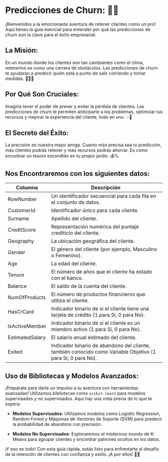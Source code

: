 # Predicciones de Churn: 🚀🎉

¡Bienvenidos a la emocionante aventura de retener clientes como un pro! Aquí tienes la guía esencial para entender por qué las predicciones de churn son la clave para el éxito empresarial:

## La Misión:

En un mundo donde los clientes son tan cambiantes como el clima, retenerlos es como una carrera de obstáculos. Las predicciones de churn te ayudaran a predecir quién está a punto de salir corriendo y tomar medidas. 🏃‍♂️🔮

## Por Qué Son Cruciales:

Imagina tener el poder de prever y evitar la pérdida de clientes. Las predicciones de churn te permiten anticiparte a los problemas, optimizar tus recursos y mejorar la experiencia del cliente, todo en uno. 💡💼

## El Secreto del Éxito:

La precisión es nuestra mejor amiga. Cuanto más precisa sea tu predicción, más clientes podrás retener y más recursos podrás ahorrar. Es como encontrar un tesoro escondido en tu propio jardín. 💰🔍

## Nos Encontraremos con los siguientes datos:

| Columna         | Descripción                                                                                      |
|-----------------|--------------------------------------------------------------------------------------------------|
| RowNumber       | Un identificador secuencial para cada fila en el conjunto de datos.                              |
| CustomerId      | Identificador único para cada cliente.                                                           |
| Surname         | Apellido del cliente.                                                                            |
| CreditScore     | Representación numérica del puntaje crediticio del cliente.                                      |
| Geography       | La ubicación geográfica del cliente.                                                             |
| Gender          | El género del cliente (por ejemplo, Masculino o Femenino).                                       |
| Age             | La edad del cliente.                                                                             |
| Tenure          | El número de años que el cliente ha estado con el banco.                                          |
| Balance         | El saldo de la cuenta del cliente.                                                               |
| NumOfProducts   | El número de productos financieros que utiliza el cliente.                                        |
| HasCrCard       | Indicador binario de si el cliente tiene una tarjeta de crédito (1 para Sí, 0 para No).           |
| IsActiveMember  | Indicador binario de si el cliente es un miembro activo (1 para Sí, 0 para No).                    |
| EstimatedSalary | El salario anual estimado del cliente.                                                           |
| Exited          | Indicador binario de abandono del cliente, también conocido como Variable Objetivo (1 para Sí, 0 para No). |


## Uso de Bibliotecas y Modelos Avanzados:

¡Prepárate para darle un impulso a tu aventura con herramientas avanzadas! Utilizamos bibliotecas como `scikit-learn` para modelos supervisados y no supervisados. Aquí hay una vista previa de lo que te espera:

- **Modelos Supervisados:** Utilizamos modelos como Logistic Regression, Random Forest y Máquinas de Vectores de Soporte (SVM) para predecir la probabilidad de abandono con precisión.

- **Modelos No Supervisados:** Exploraremos el misterioso mundo de K-Means para agrupar clientes y encontrar patrones ocultos en los datos.

¡Y eso es todo! Con esta guía rápida, estás listo para enfrentarte al desafío de la retención de clientes con confianza y estilo. ¡A por ellos! 🚀🎉
